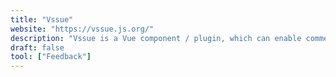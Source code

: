 ```yaml
---
title: "Vssue"
website: "https://vssue.js.org/"
description: "Vssue is a Vue component / plugin, which can enable comments for your static pages.As your pages are “static”, you don’t have..."
draft: false
tool: ["Feedback"]
---
```

